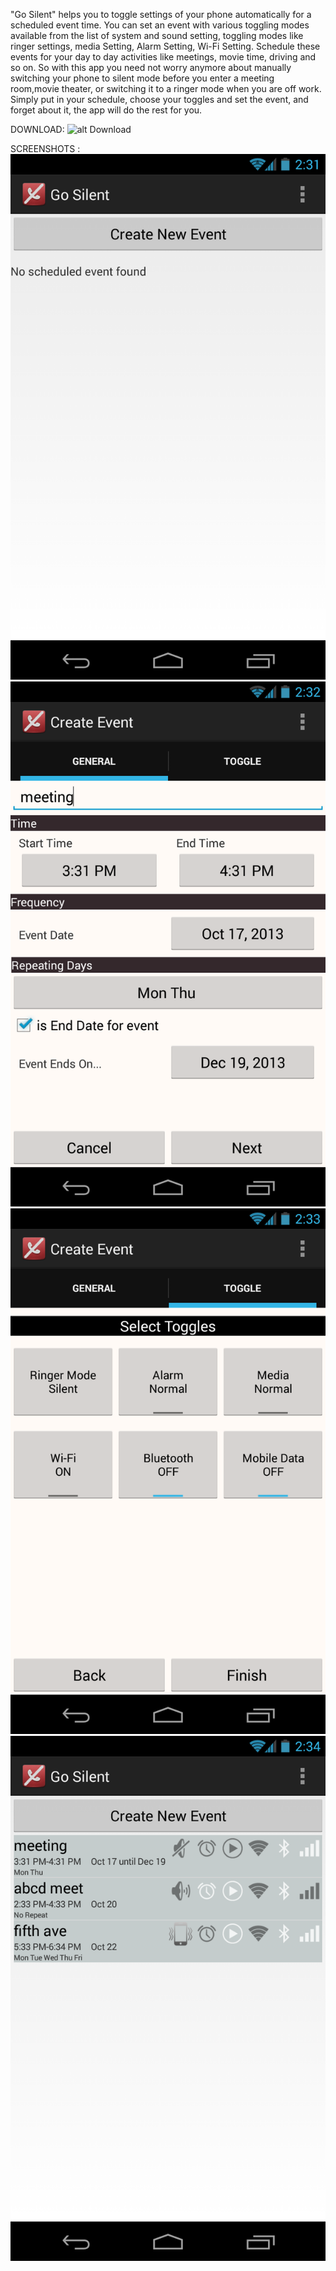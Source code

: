 "Go Silent" helps you to toggle settings of your phone automatically for a scheduled event time.
You can set an event with various toggling modes available from the list of system and sound setting, toggling modes like ringer settings, media Setting, Alarm Setting, Wi-Fi Setting. Schedule these events for your day to day activities like meetings, movie time, driving and so on.
So with this app you need not worry anymore about manually switching your phone to silent mode before you enter a meeting room,movie theater, or switching it to a ringer mode when you are off work.
Simply put in your schedule, choose your toggles and set the event, and forget about it, the app will do the rest for you.

DOWNLOAD:
![alt Download](https://play.google.com/store/apps/details?id=com.eventscheduler)


SCREENSHOTS : 
![alt Sreenshot_1](raw/sc1.png)
![alt Sreenshot_2](raw/sc2.png)
![alt Sreenshot_3](raw/sc3.png)
![alt Sreenshot_4](raw/sc4.png)